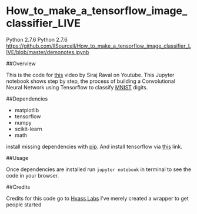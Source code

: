 # How_to_make_a_tensorflow_image_classifier_LIVE

Python 2.7.6
Python 2.7.6
https://github.com/llSourcell/How_to_make_a_tensorflow_image_classifier_LIVE/blob/master/demonotes.ipynb


##Overview

This is the code for [this](https://www.youtube.com/watch?v=APmF6qE3Vjc) video by Siraj Raval on Youtube. This Jupyter notebook shows step by step, the process of building a Convolutional Neural Network using Tensorflow to classify [MNIST](http://yann.lecun.com/exdb/mnist/) digits.

##Dependencies

* matplotlib
* tensorflow 
* numpy 
* scikit-learn
* math

install missing dependencies with [pip](https://pip.pypa.io/en/stable/). And install tensorflow via [this](https://www.tensorflow.org/install/) link. 

##Usage

Once dependencies are installed run `jupyter notebook` in terminal to see the code in your browser. 

##Credits

Credits for this code go to [Hvass Labs](https://github.com/Hvass-Labs/TensorFlow-Tutorials/blob/master/02_Convolutional_Neural_Network.ipynb) I've merely created a wrapper to get people started
